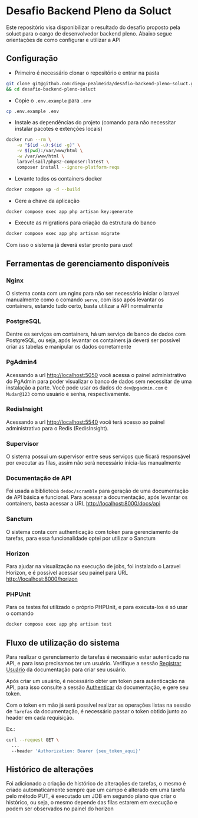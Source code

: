 # Desafio Backend Pleno da Soluct

Este repositório visa disponibilizar o resultado do desafio proposto pela soluct para o cargo de desenvolvedor backend pleno.
Abaixo segue orientações de como configurar e utilizar a API

## Configuração

- Primeiro é necessário clonar o repositório e entrar na pasta

```bash
git clone git@github.com:diego-pealmeida/desafio-backend-pleno-soluct.git \
&& cd desafio-backend-pleno-soluct
```

- Copie o `.env.example` para `.env`

```bash
cp .env.example .env
```

- Instale as dependências do projeto (comando para não necessitar instalar pacotes e extenções locais)

```bash
docker run --rm \
    -u "$(id -u):$(id -g)" \
    -v $(pwd):/var/www/html \
    -w /var/www/html \
    laravelsail/php82-composer:latest \
    composer install --ignore-platform-reqs
```

- Levante todos os containers docker

```bash
docker compose up -d --build
```

- Gere a chave da aplicação

```bash
docker compose exec app php artisan key:generate
```

- Execute as migrations para criação da estrutura do banco

```bash
docker compose exec app php artisan migrate
```

Com isso o sistema já deverá estar pronto para uso!

## Ferramentas de gerenciamento disponíveis

### Nginx

O sistema conta com um nginx para não ser necessário iniciar o laravel manualmente como o comando `serve`, com isso após levantar os containers, estando tudo certo, basta utilizar a API normalmente

### PostgreSQL

Dentre os serviços em containers, há um serviço de banco de dados com PostgreSQL, ou seja, após levantar os containers já deverá ser possível criar as tabelas e manipular os dados corretamente

### PgAdmin4

Acessando a url [http://localhost:5050](http://localhost:5050) você acessa o painel administrativo do PgAdmin para poder visualizar o banco de dados sem necessitar de uma instalação a parte. Você pode usar os dados de `dev@pgadmin.com` e `Mudar@123` como usuário e senha, respectivamente.

### RedisInsight

Acessando a url [http://localhost:5540](http://localhost:5540) você terá acesso ao painel administrativo para o Redis (RedisInsight).

### Supervisor

O sistema possui um supervisor entre seus serviços que ficará responsável por executar as filas, assim não será necessário inicia-las manualmente

### Documentação de API

Foi usada a biblioteca `dedoc/scramble` para geração de uma documentação de API básica e funcional. Para acessar a documentação, após levantar os containers, basta acessar a URL [http://localhost:8000/docs/api](http://localhost:8000/docs/api)

### Sanctum

O sistema conta com authenticação com token para gerenciamento de tarefas, para essa funcionalidade optei por utilizar o Sanctum

### Horizon

Para ajudar na visualização na execução de jobs, foi instalado o Laravel Horizon, e é possível acessar seu painel para URL [http://localhost:8000/horizon](http://localhost:8000/horizon)

### PHPUnit

Para os testes foi utilizado o próprio PHPUnit, e para executa-los é só usar o comando

```bash
docker compose exec app php artisan test
```

## Fluxo de utilização do sistema

Para realizar o gerenciamento de tarefas é necessário estar autenticado na API, e para isso precisamos ter um usuário. Verifique a sessão [Registrar Usuário](http://localhost:8000/docs/api#/operations/user.store) da documentação para criar seu usuário.

Após criar um usuário, é necessário obter um token para autenticação na API, para isso consulte a sessão [Authenticar](http://localhost:8000/docs/api#/operations/auth.login) da documentação, e gere seu token.

Com o token em mão já será possível realizar as operações listas na sessão de `Tarefas` da documentação, é necessário passar o token obtido junto ao header em cada requisição.

Ex.:

```bash
curl --request GET \
  ...
  --header 'Authorization: Bearer {seu_token_aqui}'
```

## Histórico de alterações

Foi adicionado a criação de histórico de alterações de tarefas, o mesmo é criado automaticamente sempre que um campo é alterado em uma tarefa pelo método PUT, é executado um JOB em segundo plano que criar o histórico, ou seja, o mesmo depende das filas estarem em execução e podem ser observados no painel do horizon
